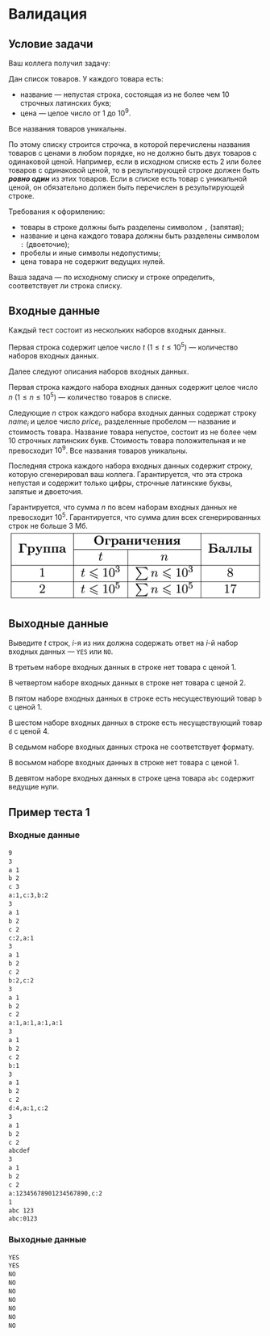 # Валидация

## Условие задачи

Ваш коллега получил задачу:

Дан список товаров. У каждого товара есть:

- название — непустая строка, состоящая из не более чем 10 строчных латинских букв;
- цена — целое число от 1 до $10^9$.

Все названия товаров уникальны.

По этому списку строится строчка, в которой перечислены названия товаров с ценами в любом порядке, но не должно быть двух товаров с одинаковой ценой. Например, если в исходном списке есть 2 или более товаров с одинаковой ценой, то в результирующей строке должен быть **${ровно\:один}$** из этих товаров. Если в списке есть товар с уникальной ценой, он обязательно должен быть перечислен в результирующей строке.

Требования к оформлению:

- товары в строке должны быть разделены символом $\texttt{,}$ (запятая);
- название и цена каждого товара должны быть разделены символом $\texttt{:}$ (двоеточие);
- пробелы и иные символы недопустимы;
- цена товара не содержит ведущих нулей.

Ваша задача — по исходному списку и строке определить, соответствует ли строка списку.

## Входные данные

Каждый тест состоит из нескольких наборов входных данных.

Первая строка содержит целое число $t$ $(1 \le t \le 10^5)$ — количество наборов входных данных.

Далее следуют описания наборов входных данных.

Первая строка каждого набора входных данных содержит целое число $n$ $(1 \le n \le 10^5)$ — количество товаров в списке.

Следующие $n$ строк каждого набора входных данных содержат строку $name_i$ и целое число $price_i$, разделенные пробелом — название и стоимость товара. Название товара непустое, состоит из не более чем 10 строчных латинских букв. Стоимость товара положительная и не превосходит $10^9$. Все названия товаров уникальны.

Последняя строка каждого набора входных данных содержит строку, которую сгенерировал ваш коллега. Гарантируется, что эта строка непустая и содержит только цифры, строчные латинские буквы, запятые и двоеточия.

Гарантируется, что сумма $n$ по всем наборам входных данных не превосходит $10^5$. Гарантируется, что сумма длин всех сгенерированных строк не больше 3 Мб.
![Гарантируется, что сумма $n$ по всем наборам входных данных не превосходит $10^5$. Гарантируется, что сумма длин всех сгенерированных строк не больше 3 Мб](validate-groups.png)

## Выходные данные

Выведите $t$ строк, $i$-я из них должна содержать ответ на $i$-й набор входных данных — $\texttt{YES}$ или $\texttt{NO}$.

В третьем наборе входных данных в строке нет товара с ценой 1.

В четвертом наборе входных данных в строке нет товара с ценой 2.

В пятом наборе входных данных в строке есть несуществующий товар $\texttt{b}$ с ценой 1.

В шестом наборе входных данных в строке есть несуществующий товар $\texttt{d}$ с ценой 4.

В седьмом наборе входных данных строка не соответствует формату.

В восьмом наборе входных данных в строке нет товара с ценой 1.

В девятом наборе входных данных в строке цена товара $\texttt{abc}$ содержит ведущие нули.

## Пример теста 1

### Входные данные

```bash
9
3
a 1
b 2
c 3
a:1,c:3,b:2
3
a 1
b 2
c 2
c:2,a:1
3
a 1
b 2
c 2
b:2,c:2
3
a 1
b 2
c 2
a:1,a:1,a:1,a:1
3
a 1
b 2
c 2
b:1
3
a 1
b 2
c 2
d:4,a:1,c:2
3
a 1
b 2
c 2
abcdef
3
a 1
b 2
c 2
a:12345678901234567890,c:2
1
abc 123
abc:0123

```

### Выходные данные

```bash
YES
YES
NO
NO
NO
NO
NO
NO
NO

```
